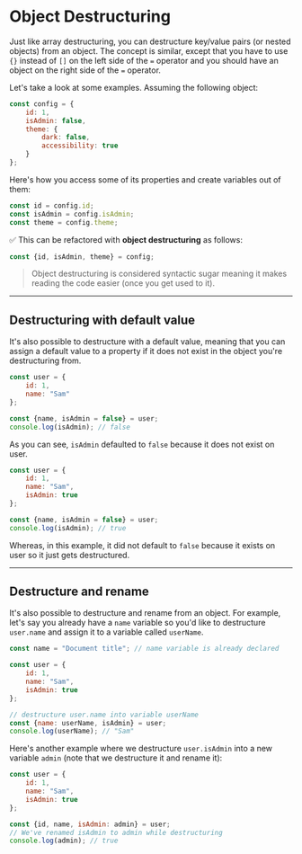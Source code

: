 # Object Destructuring

Just like array destructuring, you can destructure key/value pairs (or nested objects) from an object. The concept is similar, except that you have to use `{}` instead of `[]` on the left side of the `=` operator and you should have an object on the right side of the `=` operator.

Let's take a look at some examples. Assuming the following object:

```javascript
const config = {
    id: 1,
    isAdmin: false,
    theme: {
        dark: false,
        accessibility: true
    }
};
```

Here's how you access some of its properties and create variables out of them:

```javascript
const id = config.id;
const isAdmin = config.isAdmin;
const theme = config.theme;
```

✅️ This can be refactored with **object destructuring** as follows:

```javascript
const {id, isAdmin, theme} = config;
```

> Object destructuring is considered syntactic sugar meaning it makes reading the code easier (once you get used to it).

---

## Destructuring with default value

It's also possible to destructure with a default value, meaning that you can assign a default value to a property if it does not exist in the object you're destructuring from.

```javascript
const user = {
    id: 1,
    name: "Sam"
};

const {name, isAdmin = false} = user;
console.log(isAdmin); // false
```

As you can see, `isAdmin` defaulted to `false` because it does not exist on user.

```javascript
const user = {
    id: 1,
    name: "Sam",
    isAdmin: true
};

const {name, isAdmin = false} = user;
console.log(isAdmin); // true
```

Whereas, in this example, it did not default to `false` because it exists on user so it just gets destructured.

---

## Destructure and rename

It's also possible to destructure and rename from an object. For example, let's say you already have a `name` variable so you'd like to destructure `user.name` and assign it to a variable called `userName`.

```javascript
const name = "Document title"; // name variable is already declared

const user = {
    id: 1,
    name: "Sam",
    isAdmin: true
};

// destructure user.name into variable userName
const {name: userName, isAdmin} = user;
console.log(userName); // "Sam"
```

Here's another example where we destructure `user.isAdmin` into a new variable `admin` (note that we destructure it and rename it):

```javascript
const user = {
    id: 1,
    name: "Sam",
    isAdmin: true
};

const {id, name, isAdmin: admin} = user;
// We've renamed isAdmin to admin while destructuring
console.log(admin); // true
```

